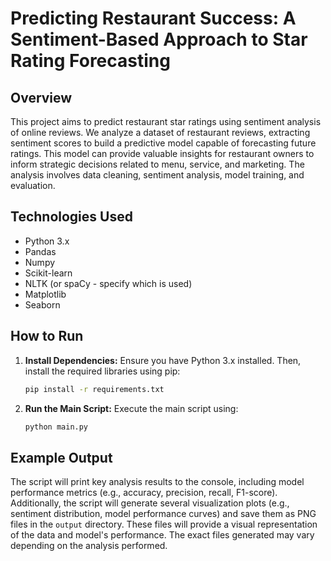 # Predicting Restaurant Success: A Sentiment-Based Approach to Star Rating Forecasting

## Overview

This project aims to predict restaurant star ratings using sentiment analysis of online reviews.  We analyze a dataset of restaurant reviews, extracting sentiment scores to build a predictive model capable of forecasting future ratings. This model can provide valuable insights for restaurant owners to inform strategic decisions related to menu, service, and marketing. The analysis involves data cleaning, sentiment analysis, model training, and evaluation.

## Technologies Used

* Python 3.x
* Pandas
* Numpy
* Scikit-learn
* NLTK (or spaCy - specify which is used)
* Matplotlib
* Seaborn


## How to Run

1. **Install Dependencies:**  Ensure you have Python 3.x installed.  Then, install the required libraries using pip:

   ```bash
   pip install -r requirements.txt
   ```

2. **Run the Main Script:** Execute the main script using:

   ```bash
   python main.py
   ```

## Example Output

The script will print key analysis results to the console, including model performance metrics (e.g., accuracy, precision, recall, F1-score).  Additionally, the script will generate several visualization plots (e.g., sentiment distribution, model performance curves) and save them as PNG files in the `output` directory.  These files will provide a visual representation of the data and model's performance.  The exact files generated may vary depending on the analysis performed.